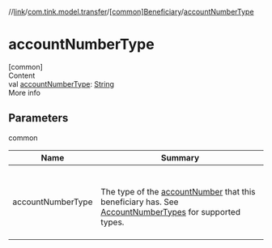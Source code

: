//[link](../../index.md)/[com.tink.model.transfer](../index.md)/[[common]Beneficiary](index.md)/[accountNumberType](account-number-type.md)



# accountNumberType  
[common]  
Content  
val [accountNumberType](account-number-type.md): [String](https://kotlinlang.org/api/latest/jvm/stdlib/kotlin/-string/index.html)  
More info  


## Parameters  
  
common  
  
|  Name|  Summary| 
|---|---|
| <a name="com.tink.model.transfer/Beneficiary/accountNumberType/#/PointingToDeclaration/"></a>accountNumberType| <a name="com.tink.model.transfer/Beneficiary/accountNumberType/#/PointingToDeclaration/"></a><br><br>The type of the [accountNumber](account-number.md) that this beneficiary has. See [AccountNumberTypes](-account-number-types/index.md) for supported types.<br><br>
  
  



